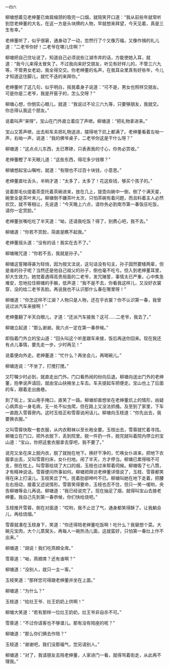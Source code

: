    一四六 

   柳塘想着见老绅董已耸肩缩颈的吸完一口烟，就陪笑开口道：“我从前些年就常听到您老绅董的大名，在这一方是头块牌的人物，早就想来拜望，今天见着，真是三生有幸。”

   老绅董听了，似乎很窘，通身动了一动，忽然行了个又像万福，又像作揖的礼儿道：“二老爷你好！二老爷在哪儿住啊？”

   柳塘把自己住址说了。知道自己必须说些江湖市井的话，方能使她入耳，就道：“我今儿来得太冒失了。不过我向来好交朋友，听见有好样儿的，不管三六九等，不管男女老幼，我全得交交。你老绅董的名声，在我耳朵里真有好些年，今儿才知道这住脚儿，就忙不迭的来拜你。”

   老绅董听了这几句，似乎明白，摇晃着身子说道：“可不是，男女也照样交朋友。可是你是二老爷，我是开窑子的，怎么交呀？”

   柳塘心想，你倒实心眼儿，就道：“我说过不论三六九等，只要够朋友，我就交。你总得认我这个朋友。”

   说着叫声“来呀”，宝山在门外直立着应了声嗻。柳塘道：“把礼物拿进来。”

   宝山又答声嗻，出去和车夫把礼物送进，摆得地下炕上都满了。老绅董看着左呦一声，右呦一声，说道：“我的佛爷桌子，二老爷你这是干什么呀？”

   柳塘道：“这点点儿东西，太已寒碜，只表表我的寸心，你务必赏收。”

   老绅董瞪了半天眼儿道：“这些东西，得花多少钱哪？”

   柳塘想起宝山嘱咐，就道：“有限也不过百十块钱，小意思。”

   老绅董直吐舌头，半晌才道：“太多了，太多了！花这些钱，够买个孩子的。”

   说着那毛伙提着茶壶托着茶碗进来，放在几上，提壶向碗中一倒，倒了个满天星，碗里全是茶叶末儿。柳塘倒不嫌茶叶太次，只怕茶碗有着问题，而且料着主人必然欢饮，就不等相让，先说道：“今天晚上六点，请你务必到南市第一春饭庄吃饭，请你一定赏脸。”

   老绅董张嘴吃吃了半天道：“呦，还请我吃饭？得了，别费心吧，我不去。”

   柳塘道：“你若不赏脸，简直是瞧不起我。”

   老绅董摇头道：“没有的话！我实在去不了。”

   柳塘赌咒道：“你若不去，我就是孙子。”

   柳塘这誓赌得甚为轻俏，因为按文法说，这句话没有句主，孙子固然要矮两辈，但是谁的孙子呢？当然还是他自己祖父的孙子，倒也毫不吃亏。但入到老绅董耳里，却大生效力。她觉着遇得高贵局面的二老爷，发咒赌誓，事情太已严重，心中焦急难安，忽地拉住柳塘的手腕，低声道：“我不是不去，你看我这样儿，又没好衣裳穿，没的给二老爷丢脸。再说我也不认识那什么春在哪里呀！”

   柳塘道：“你怎这样不江湖？人物只是人物，还在乎衣裳？你不认识第一春，我曾说过派汽车来接啊！”

   老绅董翻了半天白眼儿，才道：“还派汽车接我？这可……二老爷，我去了。”

   柳塘立起道：“那么谢谢。我六点一定在第一春恭候。”

   即指着门外立的宝山道：“回头叫这个听差跟车来接，饭后再送你回来。现在我还有点儿事情，要先走一步。少时再见！”

   说着便向外走。老绅董道：“忙什么？再坐会儿，再喝碗儿。”

   柳塘连说：“不坐了，打搅打搅。”

   又叮嘱少时必到，就直走出门外。门口看热闹的纷向后退。柳塘向送出门外的老绅董，抱拳说声请回，就由宝山扶掖坐上车去。车夫提起车把便走。宝山也上了后面的车，跟着走出曲巷。

   到了街上，宝山用手掩口，直笑了一路。柳塘却直想坐在老绅董炕上的情形，由疑心病弄出一身毛病，无一处不似虫爬，但在路上又没法抓搔。及至到了家里，下车一直跑入雪蓉房内。这时玉枝正和雪蓉说闲话儿。柳塘向玉枝道：“你先出去，我要换衣服。”

   又叫雪蓉快取一套衣服，从内衣鞋袜以至长袍全要。玉枝出去，雪蓉就忙着寻找。柳塘立在门口，把外衣脱下，丢到院里。脱一件扔一件，脱完就叫着院内停立的宝山道：“宝山，你把这套衣服拿去穿吧，我不要了。”

   说完又坐在床上脱内衣，脱了就抛在地下。换好干净的，忙唤女仆进来，把地下衣服拿出去，又叫雪蓉扫床，女仆扫地。闹了半天，方才停当。柳塘已累得喘不可支，倒在枕上。叫雪蓉给烧了大口的烟，玉枝也过来帮着伺候。柳塘吸了七八筒，才有精神说话。雪蓉便问所事如何。柳塘把拜访老绅董详情说了，玉枝、雪蓉都笑得在床上打滚儿。玉枝笑岔了气，抚着肋部呻吟不已。柳塘叫她在地下走着，把腰左右扭动，接着又述说情形。雪蓉笑得要命，玉枝也忍不住，但只一笑一嗳哟，央告柳塘等会儿再说。柳塘道：“我已经说完了。现在抽足了烟，就得叫宝山去接老绅董。我自己先到第一春恭候，你们快给烧吧。”

   玉枝推开雪蓉，倒在对面道：“哎哟，我不止岔了气，通身都笑得酥了。让我躺会儿，再给烧烟。”

   雪蓉就凑在玉枝身下，笑道：“你还得陪老绅董吃饭啊！吃什么？我替想个菜。大碗元宝肉，大个儿蒸窝头，再每人一碗热汤儿面，这就蛮好，只怕第一春灶上作不出来。”

   柳塘道：“胡说！我们吃燕翅全席。”

   雪蓉道：“呦，燕翅席？还有谁啊？”

   柳塘道：“没别人，就只一主一客。”

   玉枝笑道：“那样您可得跟老绅董并坐在上面。”

   柳塘道：“为什么？”

   玉枝道：“给灶王爷、灶王奶奶上供啊！”

   柳塘大笑道：“若有那样一位灶王奶奶，灶王爷非自杀不可。”

   雪蓉道：“不过你请客也不够谱儿。那有没有陪座的呢？”

   柳塘道：“那么你们俩去作陪？”

   玉枝道：“谢谢吧，我们没那福气，您另请别人。”

   柳塘道：“对了，我请朋友去陪老绅董，人家进门一看，就得骂着街走，从此再不理我。”

